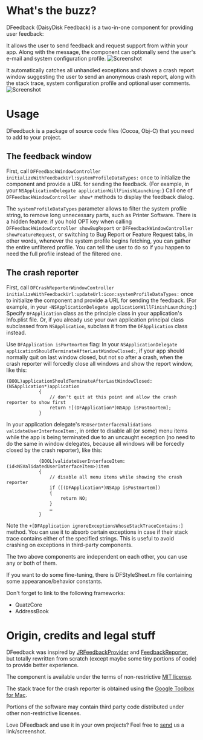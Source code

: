 # What's the buzz?

DFeedback (DaisyDisk Feedback) is a two-in-one component for providing user feedback:

It allows the user to send feedback and request support from within your app. Along with the message, the component can optionally send the user's e-mail and system configuration profile.
![Screenshot](http://f.cl.ly/items/0v3j0Y371q230s3n3b3J/DFeedback.png)

It automatically catches all unhandled exceptions and shows a crash report window suggesting the user to send an anonymous crash report, along with the stack trace, system configuration profile and optional user comments.
![Screenshot](http://f.cl.ly/items/3J291y25373q413C0N0x/DDFeedback_crash.png)

# Usage

DFeedback is a package of source code files (Cocoa, Obj-C) that you need to add to your project.

## The feedback window
First, call `DFFeedbackWindowController initializeWithFeedbackUrl:systemProfileDataTypes:` once to initialize the component and provide a URL for sending the feedback. (For example, in your `NSApplicationDelegate applicationWillFinishLaunching:`)
Call one of `DFFeedbackWindowController show*` methods to display the feedback dialog.

The `systemProfileDataTypes` parameter allows to filter the system profile string, to remove long unnecessary parts, such as Printer Software. There is a hidden feature: if you hold OPT key when calling `DFFeedbackWindowController showBugReport` or `DFFeedbackWindowController showFeatureRequest`, or switching to Bug Report or Feature Request tabs, in other words, whenever the system profile begins fetching, you can gather the entire unfiltered profile. You can tell the user to do so if you happen to need the full profile instead of the filtered one.

## The crash reporter
First, call `DFCrashReporterWindowController initializeWithFeedbackUrl:updateUrl:icon:systemProfileDataTypes:` once to initialize the component and provide a URL for sending the feedback. (For example, in your -`NSApplicationDelegate applicationWillFinishLaunching:`)
Specify `DFApplication` class as the principle class in your application's Info.plist file. Or, if you already use your own application principal class subclassed from `NSApplication`, subclass it from the `DFApplication` class instead. 

Use `DFApplication isPortmortem` flag:
In your `NSApplicationDelegate applicationShouldTerminateAfterLastWindowClosed:`, if your app should normally quit on last window closed, but not so after a crash, when the crash reporter will forcedly close all windows and show the report window, like this: 

    (BOOL)applicationShouldTerminateAfterLastWindowClosed:(NSApplication*)application
                {
                    // don't quit at this point and allow the crash reporter to show first
                    return ![(DFApplication*)NSApp isPostmortem];
                }

In your application delegate's `NSUserInterfaceValidations validateUserInterfaceItem:`, in order to disable all (or some) menu items while the app is being terminated due to an uncaught exception (no need to do the same in window delegates, because all windows will be forcedly closed by the crash reporter), like this:

                (BOOL)validateUserInterfaceItem:(id<NSValidatedUserInterfaceItem>)item
                {
                    // disable all menu items while showing the crash reporter
                    if ([(DFApplication*)NSApp isPostmortem])
                    {
                        return NO;
                    }
                    …
                }

Note the `+[DFApplication ignoreExceptionsWhoseStackTraceContains:]` method. You can use it to absorb certain exceptions in case if their stack trace contains either of the specified strings. This is useful to avoid crashing on exceptions in third-party components.

The two above components are independent on each other, you can use any or both of them.

If you want to do some fine-tuning, there is DFStyleSheet.m file containing some appearance/behavior constants.

Don't forget to link to the following frameworks:
- QuatzCore
- AddressBook

# Origin, credits and legal stuff

DFeedback was inspired by [JRFeedbackProvider](https://github.com/rentzsch/jrfeedbackprovider) and [FeedbackReporter](https://github.com/tcurdt/feedbackreporter), but totally rewritten from scratch (except maybe some tiny portions of code) to provide better experience.

The component is available under the terms of non-restrictive [MIT license](http://en.wikipedia.org/wiki/MIT_License).

The stack trace for the crash reporter is obtained using the [Google Toolbox for Mac](http://code.google.com/p/google-toolbox-for-mac/).

Portions of the software may contain third party code distributed under other non-restrictive licenses.

Love DFeedback and use it in your own projects? Feel free to [send](http://www.daisydiskapp.com/support.php) us a link/screenshot.
